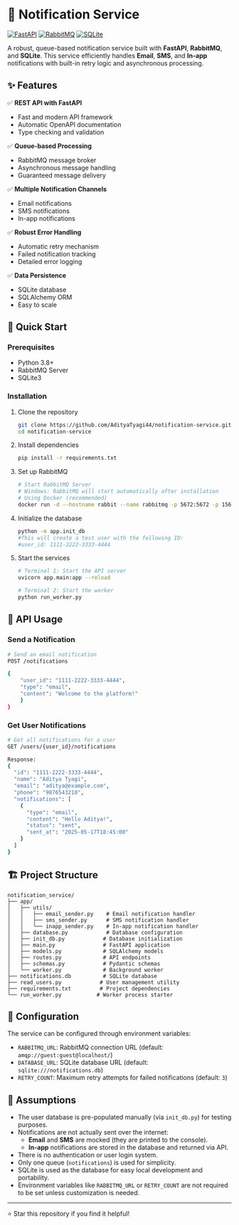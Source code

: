 # 🚀 Notification Service

[![FastAPI](https://img.shields.io/badge/FastAPI-005571?style=for-the-badge&logo=fastapi)](https://fastapi.tiangolo.com/)
[![RabbitMQ](https://img.shields.io/badge/RabbitMQ-FF6600?style=for-the-badge&logo=rabbitmq&logoColor=white)](https://www.rabbitmq.com/)
[![SQLite](https://img.shields.io/badge/sqlite-003B57?style=for-the-badge&logo=sqlite&logoColor=white)](https://www.sqlite.org/)

A robust, queue-based notification service built with **FastAPI**, **RabbitMQ**, and **SQLite**. This service efficiently handles **Email**, **SMS**, and **In-app** notifications with built-in retry logic and asynchronous processing.

## ✨ Features

✅ **REST API with FastAPI**
   - Fast and modern API framework
   - Automatic OpenAPI documentation
   - Type checking and validation

✅ **Queue-based Processing**
   - RabbitMQ message broker
   - Asynchronous message handling
   - Guaranteed message delivery

✅ **Multiple Notification Channels**
   - Email notifications
   - SMS notifications
   - In-app notifications

✅ **Robust Error Handling**
   - Automatic retry mechanism
   - Failed notification tracking
   - Detailed error logging

✅ **Data Persistence**
   - SQLite database
   - SQLAlchemy ORM
   - Easy to scale

## 🚀 Quick Start

### Prerequisites

- Python 3.8+
- RabbitMQ Server
- SQLite3

### Installation

1. Clone the repository
   ```bash
   git clone https://github.com/AdityaTyagi44/notification-service.git
   cd notification-service
   ```

2. Install dependencies
   ```bash
   pip install -r requirements.txt
   ```

3. Set up RabbitMQ
   ```bash
   # Start RabbitMQ Server
   # Windows: RabbitMQ will start automatically after installation
   # Using Docker (recommended)
   docker run -d --hostname rabbit --name rabbitmq -p 5672:5672 -p 15672:15672 rabbitmq:3-management
   ```

4. Initialize the database
   ```bash
   python -m app.init_db
   #This will create a test user with the following ID:
   #user_id: 1111-2222-3333-4444
   ```
   

5. Start the services
   ```bash
   # Terminal 1: Start the API server
   uvicorn app.main:app --reload

   # Terminal 2: Start the worker
   python run_worker.py
   ```

## 📡 API Usage

### Send a Notification

```bash
# Send an email notification
POST /notifications

{
    "user_id": "1111-2222-3333-4444",
    "type": "email",
    "content": "Welcome to the platform!"
    }
}
```

### Get User Notifications

```bash
# Get all notifications for a user
GET /users/{user_id}/notifications

Response:
{
  "id": "1111-2222-3333-4444",
  "name": "Aditya Tyagi",
  "email": "aditya@example.com",
  "phone": "9876543210",
  "notifications": [
    {
      "type": "email",
      "content": "Hello Aditya!",
      "status": "sent",
      "sent_at": "2025-05-17T18:45:00"
    }
  ]
}
```

## 🏗️ Project Structure

```plaintext
notification_service/
├── app/
│   ├── utils/
│   │   ├── email_sender.py    # Email notification handler
│   │   ├── sms_sender.py      # SMS notification handler
│   │   └── inapp_sender.py    # In-app notification handler
│   ├── database.py            # Database configuration
│   ├── init_db.py            # Database initialization
│   ├── main.py               # FastAPI application
│   ├── models.py             # SQLAlchemy models
│   ├── routes.py             # API endpoints
│   ├── schemas.py            # Pydantic schemas
│   └── worker.py             # Background worker
├── notifications.db          # SQLite database
├── read_users.py            # User management utility
├── requirements.txt         # Project dependencies
└── run_worker.py           # Worker process starter
```

## 🔧 Configuration

The service can be configured through environment variables:

- `RABBITMQ_URL`: RabbitMQ connection URL (default: `amqp://guest:guest@localhost/`)
- `DATABASE_URL`: SQLite database URL (default: `sqlite:///notifications.db`)
- `RETRY_COUNT`: Maximum retry attempts for failed notifications (default: `3`)

## 📄 Assumptions

- The user database is pre-populated manually (via `init_db.py`) for testing purposes.
- Notifications are not actually sent over the internet:
  - **Email** and **SMS** are mocked (they are printed to the console).
  - **In-app** notifications are stored in the database and returned via API.
- There is no authentication or user login system.
- Only one queue (`notifications`) is used for simplicity.
- SQLite is used as the database for easy local development and portability.
- Environment variables like `RABBITMQ_URL` or `RETRY_COUNT` are not required to be set unless customization is needed.


---

⭐ Star this repository if you find it helpful!


 
